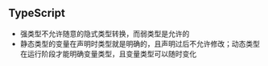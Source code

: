 ## TypeScript
- 强类型不允许随意的隐式类型转换，而弱类型是允许的
- 静态类型的变量在声明时类型就是明确的，且声明过后不允许修改；动态类型在运行阶段才能明确变量类型，且变量类型可以随时变化